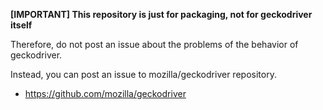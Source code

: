 **[IMPORTANT] This repository is just for packaging, not for geckodriver itself**

Therefore, do not post an issue about the problems of the behavior of geckodriver.

Instead, you can post an issue to mozilla/geckodriver repository.

- https://github.com/mozilla/geckodriver